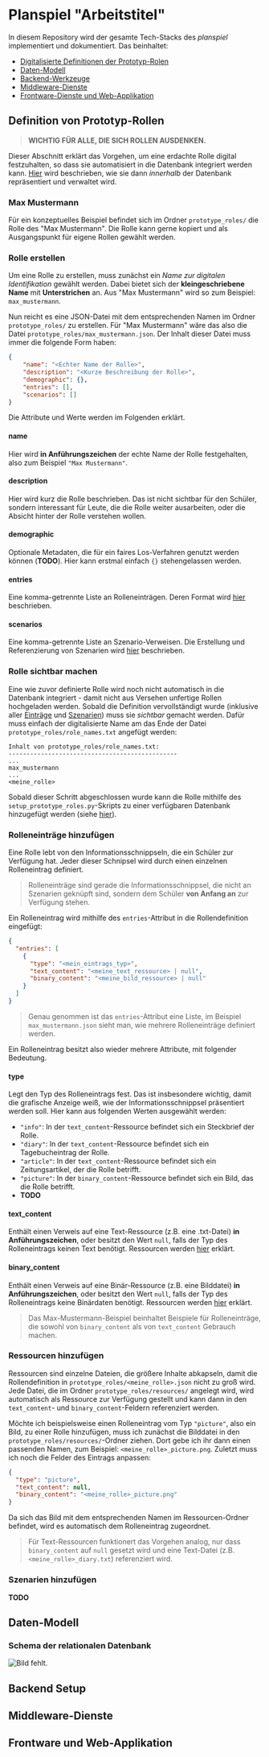 # Planspiel "Arbeitstitel"
In diesem Repository wird der gesamte Tech-Stacks des *planspiel* implementiert und dokumentiert. Das beinhaltet:
+ [Digitalisierte Definitionen der Prototyp-Rolen](#digitized)
+ [Daten-Modell](#daten-modell)
+ [Backend-Werkzeuge](#backend-setup)
+ [Middleware-Dienste](#middleware-dienste)
+ [Frontware-Dienste und Web-Applikation](#frontware-und-web-applikation)


## Definition von Prototyp-Rollen
> **WICHTIG FÜR ALLE, DIE SICH ROLLEN AUSDENKEN.**

Dieser Abschnitt erklärt das Vorgehen, um eine erdachte Rolle digital festzuhalten, so dass sie automatisiert in die Datenbank integriert werden kann. [Hier](#daten-modell) wird beschrieben, wie sie dann *innerhalb* der Datenbank repräsentiert und verwaltet wird.

### Max Mustermann
Für ein konzeptuelles Beispiel befindet sich im Ordner `prototype_roles/` die Rolle des "Max Mustermann". Die Rolle kann gerne kopiert und als Ausgangspunkt für eigene Rollen gewählt werden.

### Rolle erstellen
Um eine Rolle zu erstellen, muss zunächst ein *Name zur digitalen Identifikation* gewählt werden. Dabei bietet sich der **kleingeschriebene Name** mit **Unterstrichen** an. Aus "Max Mustermann" wird so zum Beispiel: `max_mustermann`.

Nun reicht es eine JSON-Datei mit dem entsprechenden Namen im Ordner `prototype_roles/` zu erstellen. Für "Max Mustermann" wäre das also die Datei `prototype_roles/max_mustermann.json`. Der Inhalt dieser Datei muss immer die folgende Form haben:
```json
{
    "name": "<Echter Name der Rolle>",
    "description": "<Kurze Beschreibung der Rolle>",
    "demographic": {},
    "entries": [],
    "scenarios": []
}
```

Die Attribute und Werte werden im Folgenden erklärt.

#### name
Hier wird **in Anführungszeichen** der echte Name der Rolle festgehalten, also zum Beispiel `"Max Mustermann"`.

#### description
Hier wird kurz die Rolle beschrieben. Das ist nicht sichtbar für den Schüler, sondern interessant für Leute, die die Rolle weiter ausarbeiten, oder die Absicht hinter der Rolle verstehen wollen.

#### demographic
Optionale Metadaten, die für ein faires Los-Verfahren genutzt werden können (**TODO**). Hier kann erstmal einfach `{}` stehengelassen werden.

#### entries
Eine komma-getrennte Liste an Rolleneinträgen. Deren Format wird [hier]() beschrieben.

#### scenarios
Eine komma-getrennte Liste an Szenario-Verweisen. Die Erstellung und Referenzierung von Szenarien wird [hier]() beschrieben.

### Rolle sichtbar machen
Eine wie zuvor definierte Rolle wird noch nicht automatisch in die Datenbank integriert - damit nicht aus Versehen unfertige Rollen hochgeladen werden. Sobald die Definition vervollständigt wurde (inklusive aller [Einträge]() und [Szenarien]()) muss sie *sichtbar* gemacht werden. Dafür muss einfach der digitalisierte Name am das Ende der Datei `prototype_roles/role_names.txt` angefügt werden:
```text
Inhalt von prototype_roles/role_names.txt:
-----------------------------------------------
...
max_mustermann
...
<meine_rolle>
```
Sobald dieser Schritt abgeschlossen wurde kann die Rolle mithilfe des `setup_prototype_roles.py`-Skripts zu einer verfügbaren Datenbank hinzugefügt werden (siehe [hier]()).

### Rolleneinträge hinzufügen
Eine Rolle lebt von den Informationsschnippseln, die ein Schüler zur Verfügung hat. Jeder dieser Schnipsel wird durch einen einzelnen Rolleneintrag definiert. 
> Rolleneinträge sind gerade die Informationsschnippsel, die nicht an Szenarien geknüpft sind, sondern dem Schüler **von Anfang an** zur Verfügung stehen.  

Ein Rolleneintrag wird mithilfe des `entries`-Attribut in die Rollendefinition eingefügt:
```json
{
  "entries": [
    {
      "type": "<mein_eintrags_typ>",
      "text_content": "<meine_text_ressource> | null",
      "binary_content": "<meine_bild_ressource> | null"
    }
  ]
}
```
> Genau genommen ist das `entries`-Attribut eine Liste, im Beispiel `max_mustermann.json` sieht man, wie mehrere Rolleneinträge definiert werden.

Ein Rolleneintrag besitzt also wieder mehrere Attribute, mit folgender Bedeutung.

#### type
Legt den Typ des Rolleneintrags fest. Das ist insbesondere wichtig, damit die grafische Anzeige weiß, wie der Informationsschnippsel präsentiert werden soll. Hier kann aus folgenden Werten ausgewählt werden:
+ `"info"`: In der `text_content`-Ressource befindet sich ein Steckbrief der Rolle.
+ `"diary"`: In der `text_content`-Ressource befindet sich ein Tagebucheintrag der Rolle.
+ `"article"`: In der `text_content`-Ressource befindet sich ein Zeitungsartikel, der die Rolle betrifft.
+ `"picture"`: In der `binary_content`-Ressource befindet sich ein Bild, das die Rolle betrifft.
+ **TODO**

#### text_content
Enthält einen Verweis auf eine Text-Ressource (z.B. eine .txt-Datei) **in Anführungszeichen**, oder besitzt den Wert `null`, falls der Typ des Rolleneintrags keinen Text benötigt. Ressourcen werden [hier]() erklärt.

#### binary_content
Enthält einen Verweis auf eine Binär-Ressource (z.B. eine Bilddatei) **in Anführungszeichen**, oder besitzt den Wert `null`, falls der Typ des Rolleneintrags keine Binärdaten benötigt. Ressourcen werden [hier]() erklärt.

> Das Max-Mustermann-Beispiel beinhaltet Beispiele für Rolleneinträge, die sowohl von `binary_content` als von `text_content` Gebrauch machen.

### Ressourcen hinzufügen
Ressourcen sind einzelne Dateien, die größere Inhalte abkapseln, damit die Rollendefinition in `prototype_roles/<meine_rolle>.json` nicht zu groß wird. Jede Datei, die im Ordner `prototype_roles/resources/` angelegt wird, wird automatisch als Ressource zur Verfügung gestellt und kann dann in den `text_content`- und `binary_content`-Feldern referenziert werden.

Möchte ich beispielsweise einen Rolleneintrag vom Typ `"picture"`, also ein Bild, zu einer Rolle hinzufügen, muss ich zunächst die Bilddatei in den `prototype_roles/resources/`-Ordner ziehen. Dort gebe ich ihr dann einen passenden Namen, zum Beispiel: `<meine_rolle>_picture.png`. Zuletzt muss ich noch die Felder des Eintrags anpassen:
```json
{
  "type": "picture",
  "text_content": null,
  "binary_content": "<meine_rolle>_picture.png"
}
```

Da sich das Bild mit dem entsprechenden Namen im Ressourcen-Ordner befindet, wird es automatisch dem Rolleneintrag zugeordnet.

> Für Text-Ressourcen funktionert das Vorgehen analog, nur dass `binary_content` auf `null` gesetzt wird und eine Text-Datei (z.B. `<meine_rolle>_diary.txt`) referenziert wird.

### Szenarien hinzufügen
**TODO**

## Daten-Modell

### Schema der relationalen Datenbank
![Bild fehlt.](data_model/relational_db.drawio.png "Schema der relationalen Datenbank.")

## Backend Setup

## Middleware-Dienste

## Frontware und Web-Applikation